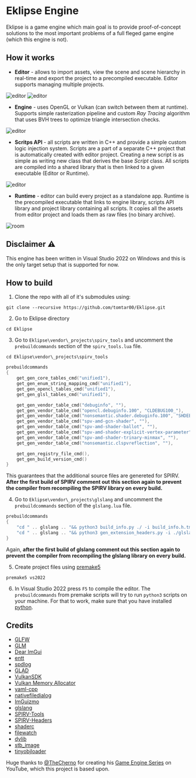 # Eklipse Engine

Eklipse is a game engine which main goal is to provide proof-of-concept solutions to the most important problems of a full fleged game engine (which this engine is not).

## How it works
- **Editor** - allows to import assets, view the scene and scene hierarchy in real-time and export the project to a precompiled executable. Editor supports managing multiple projects.


![editor](.github/images/prj-pick-window.jpg)
![editor](.github/images/editor.jpg)


- **Engine** - uses OpenGL or Vulkan (can switch between them at runtime). Supports simple rasterization pipeline and custom *Ray Tracing* algorithm that uses BVH trees to optimize triangle intersection checks. 


![editor](.github/images/ref-2min.jpg)


- **Scritps API** - all scripts are written in C++ and provide a simple custom logic injection system. Scripts are a part of a separate C++ project that is automatically created with editor project. Creating a new script is as simple as writing new class that derives the base *Script* class. All scripts are compiled into a shared library that is then linked to a given executable (Editor or Runtime). 


![editor](.github/images/script.jpg)


- **Runtime** - editor can build every project as a standalone app. Runtime is the precompiled executable that links to engine library, scripts API library and project library containing all scripts. It copies all the assets from editor project and loads them as raw files (no binary archive).

![room](.github/images/room.jpg)

## Disclaimer ⚠

This engine has been written in Visual Studio 2022 on Windows and this is the only target setup that is supported for now.

## How to build

1. Clone the repo with all of it's submodules using:

```git clone --recursive https://github.com/tomtar00/Eklipse.git```

2. Go to Eklipse directory

```cd Eklipse```

3. Go to `Eklipse\vendor\_projects\spirv_tools` and uncomment the `prebuildcommands` section of the `spirv_tools.lua` file.

```cd Eklipse\vendor\_projects\spirv_tools```

```cpp
prebuildcommands
{
    get_gen_core_tables_cmd("unified1"),
    get_gen_enum_string_mapping_cmd("unified1"),
    get_gen_opencl_tables_cmd("unified1"),
    get_gen_glsl_tables_cmd("unified1"),

    get_gen_vendor_table_cmd("debuginfo", ""),
    get_gen_vendor_table_cmd("opencl.debuginfo.100", "CLDEBUG100_"),
    get_gen_vendor_table_cmd("nonsemantic.shader.debuginfo.100", "SHDEBUG100_"),
    get_gen_vendor_table_cmd("spv-amd-gcn-shader", ""),
    get_gen_vendor_table_cmd("spv-amd-shader-ballot", ""),
    get_gen_vendor_table_cmd("spv-amd-shader-explicit-vertex-parameter", ""),
    get_gen_vendor_table_cmd("spv-amd-shader-trinary-minmax", ""),
    get_gen_vendor_table_cmd("nonsemantic.clspvreflection", ""),

    get_gen_registry_file_cmd(),
    get_gen_build_version_cmd()
}
```

This guarantees that the additional source files are genereted for SPIRV. **After the first build of SPIRV comment out this section again to prevent the compiler from recompiling the SPIRV library on every build.**

4. Go to `Eklipse\vendor\_projects\glslang` and uncomment the `prebuildcommands` section of the `glslang.lua` file.

```cpp
prebuildcommands
{
    "cd " .. glslang .. "&& python3 build_info.py ./ -i build_info.h.tmpl -o glslang/build_info.h",
    "cd " .. glslang .. "&& python3 gen_extension_headers.py -i ./glslang/ExtensionHeaders -o ./glslang/glsl_intrinsic_header.h"
}
```

Again, **after the first build of glslang comment out this section again to prevent the compiler from recompiling the glslang library on every build.**

5. Create project files using [premake5](https://premake.github.io/download/)

```premake5 vs2022```

6. In Visual Studio 2022 press `F5` to compile the editor. The `prebuildcommands` from premake scripts will try to run `python3` scripts on your machine. For that to work, make sure that you have installed [python](https://www.python.org/downloads/).

## Credits

- [GLFW](https://github.com/glfw/glfw)
- [GLM](https://github.com/g-truc/glm.git)
- [Dear ImGui](https://github.com/ocornut/imgui.git)
- [entt](https://github.com/skypjack/entt)
- [spdlog](https://github.com/gabime/spdlog.git)
- [GLAD](https://glad.dav1d.de/)
- [VulkanSDK](https://www.lunarg.com/vulkan-sdk/)
- [Vulkan Memory Allocator](https://github.com/GPUOpen-LibrariesAndSDKs/VulkanMemoryAllocator)
- [yaml-cpp](https://github.com/jbeder/yaml-cpp.git)
- [nativefiledialog](https://github.com/mlabbe/nativefiledialog.git)
- [ImGuizmo](https://github.com/CedricGuillemet/ImGuizmo.git)
- [glslang](https://github.com/KhronosGroup/glslang.git)
- [SPIRV-Tools](https://github.com/KhronosGroup/SPIRV-Tools.git)
- [SPIRV-Headers](https://github.com/KhronosGroup/SPIRV-Headers.git)
- [shaderc](https://github.com/google/shaderc.git)
- [filewatch](https://github.com/ThomasMonkman/filewatch)
- [dylib](https://github.com/martin-olivier/dylib)
- [stb_image](https://github.com/nothings/stb)
- [tinyobjloader](https://github.com/tinyobjloader/tinyobjloader)

Huge thanks to [@TheCherno](https://github.com/TheCherno) for creating his [Game Engine Series](https://www.youtube.com/playlist?list=PLlrATfBNZ98dC-V-N3m0Go4deliWHPFwT) on YouTube, which this project is based upon.